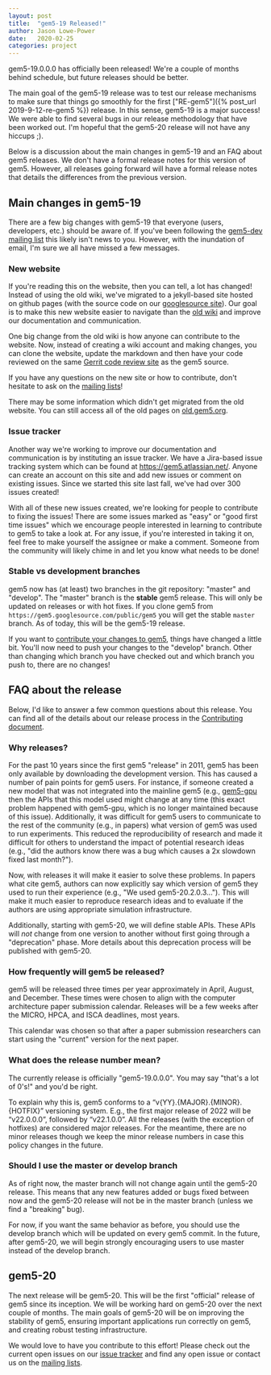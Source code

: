 ```yaml
---
layout: post
title:  "gem5-19 Released!"
author: Jason Lowe-Power
date:   2020-02-25
categories: project
---
```


gem5-19.0.0.0 has officially been released!
We're a couple of months behind schedule, but future releases should be better.

The main goal of the gem5-19 release was to test our release mechanisms to make sure that things go smoothly for the first ["RE-gem5"]({% post_url 2019-9-12-re-gem5 %}) release.
In this sense, gem5-19 is a major success!
We were able to find several bugs in our release methodology that have been worked out.
I'm hopeful that the gem5-20 release will not have any hiccups ;).

Below is a discussion about the main changes in gem5-19 and an FAQ about gem5 releases.
We don't have a formal release notes for this version of gem5.
However, all releases going forward will have a formal release notes that details the differences from the previous version.

## Main changes in gem5-19

There are a few big changes with gem5-19 that everyone (users, developers, etc.) should be aware of.
If you've been following the [gem5-dev mailing list](/mailing_lists) this likely isn't news to you.
However, with the inundation of email, I'm sure we all have missed a few messages.

### New website

If you're reading this on the website, then you can tell, a lot has changed!
Instead of using the old wiki, we've migrated to a jekyll-based site hosted on github pages (with the source code on our [googlesource site](https://gem5.googlesource.com/public/gem5-website)).
Our goal is to make this new website easier to navigate than the [old wiki](http://old.gem5.org/) and improve our documentation and communication.

One big change from the old wiki is how anyone can contribute to the website.
Now, instead of creating a wiki account and making changes, you can clone the website, update the markdown and then have your code reviewed on the same [Gerrit code review site](https://gem5-review.googlesource.com/) as the gem5 source.

If you have any questions on the new site or how to contribute, don't hesitate to ask on the [mailing lists](/mailing_lists)!

There may be some information which didn't get migrated from the old website.
You can still access all of the old pages on [old.gem5.org](http://old.gem5.org/).

### Issue tracker

Another way we're working to improve our documentation and communication is by instituting an issue tracker.
We have a Jira-based issue tracking system which can be found at https://gem5.atlassian.net/.
Anyone can create an account on this site and add new issues or comment on existing issues.
Since we started this site last fall, we've had over 300 issues created!

With all of these new issues created, we're looking for people to contribute to fixing the issues!
There are some issues marked as "easy" or "good first time issues" which we encourage people interested in learning to contribute to gem5 to take a look at.
For any issue, if you're interested in taking it on, feel free to make yourself the assignee or make a comment.
Someone from the community will likely chime in and let you know what needs to be done!

### Stable vs development branches

gem5 now has (at least) two branches in the git repository: "master" and "develop".
The "master" branch is the **stable** gem5 release.
This will only be updated on releases or with hot fixes.
If you clone gem5 from `https://gem5.googlesource.com/public/gem5` you will get the stable `master` branch.
As of today, this will be the gem5-19 release.

If you want to [contribute your changes to gem5](/contributing), things have changed a little bit.
You'll now need to push your changes to the "develop" branch.
Other than changing which branch you have checked out and which branch you push to, there are no changes!

## FAQ about the release

Below, I'd like to answer a few common questions about this release.
You can find all of the details about our release process in the [Contributing document](https://gem5.googlesource.com/public/gem5/+/refs/heads/master/CONTRIBUTING.md#releases).

### Why releases?

For the past 10 years since the first gem5 "release" in 2011, gem5 has been only available by downloading the development version.
This has caused a number of pain points for gem5 users.
For instance, if someone created a new model that was not integrated into the mainline gem5 (e.g., [gem5-gpu](https://gem5-gpu.cs.wisc.edu/wiki/) then the APIs that this model used might change at any time (this exact problem happened with gem5-gpu, which is no longer maintained because of this issue).
Additionally, it was difficult for gem5 users to communicate to the rest of the community (e.g., in papers) what version of gem5 was used to run experiments.
This reduced the reproducibility of research and made it difficult for others to understand the impact of potential research ideas (e.g., "did the authors know there was a bug which causes a 2x slowdown fixed last month?").

Now, with releases it will make it easier to solve these problems.
In papers what cite gem5, authors can now explicitly say which version of gem5 they used to run their experience (e.g., "We used gem5-20.2.0.3...").
This will make it much easier to reproduce research ideas and to evaluate if the authors are using appropriate simulation infrastructure.

Additionally, starting with gem5-20, we will define stable APIs.
These APIs will *not* change from one version to another without first going through a "deprecation" phase.
More details about this deprecation process will be published with gem5-20.

### How frequently will gem5 be released?

gem5 will be released three times per year approximately in April, August, and December.
These times were chosen to align with the computer architecture paper submission calendar.
Releases will be a few weeks after the MICRO, HPCA, and ISCA deadlines, most years.

This calendar was chosen so that after a paper submission researchers can start using the "current" version for the next paper.

### What does the release number mean?

The currently release is officially "gem5-19.0.0.0".
You may say "that's a lot of 0's!" and you'd be right.

To explain why this is, gem5 conforms to a “v{YY}.{MAJOR}.{MINOR}.{HOTFIX}” versioning system.
E.g., the first major release of 2022 will be “v22.0.0.0”, followed by “v22.1.0.0”.
All the releases (with the exception of hotfixes) are considered major releases.
For the meantime, there are no minor releases though we keep the minor release numbers in case this policy changes in the future.

### Should I use the master or develop branch

As of right now, the master branch will not change again until the gem5-20 release.
This means that any new features added or bugs fixed between now and the gem5-20 release will not be in the master branch (unless we find a "breaking" bug).

For now, if you want the same behavior as before, you should use the develop branch which will be updated on every gem5 commit.
In the future, after gem5-20, we will begin strongly encouraging users to use master instead of the develop branch.

## gem5-20

The next release will be gem5-20.
This will be the first "official" release of gem5 since its inception.
We will be working hard on gem5-20 over the next couple of months.
The main goals of gem5-20 will be on improving the stability of gem5, ensuring important applications run correctly on gem5, and creating robust testing infrastructure.

We would love to have you contribute to this effort!
Please check out the current open issues on our [issue tracker](https://gem5.atlassian.net/) and find any open issue or contact us on the [mailing lists](/mailing_lists).

